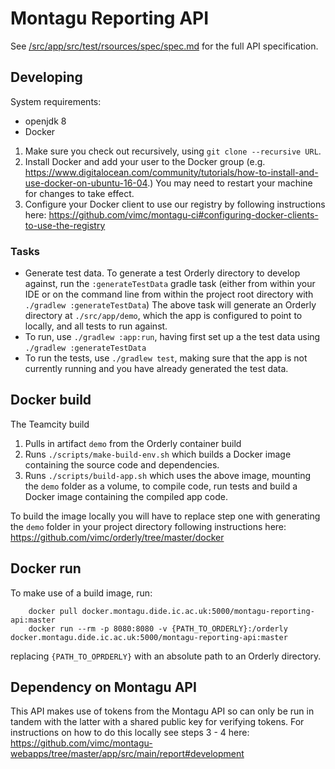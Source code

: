 # Montagu Reporting API

See [/src/app/src/test/rsources/spec/spec.md](spec.md) for the full API specification.

## Developing
System requirements:
* openjdk 8
* Docker

1. Make sure you check out recursively, using `git clone --recursive URL`.
2. Install Docker and add your user to the Docker group 
   (e.g. https://www.digitalocean.com/community/tutorials/how-to-install-and-use-docker-on-ubuntu-16-04.) 
   You may need to restart your machine for changes to take effect.
3. Configure your Docker client to use our registry by following instructions 
   here: https://github.com/vimc/montagu-ci#configuring-docker-clients-to-use-the-registry

### Tasks
* Generate test data. To generate a test Orderly directory to develop against, 
  run the `:generateTestData` gradle task (either from within your IDE or on the
  command line from within the project root directory with 
  `./gradlew :generateTestData`)
  The above task will generate an Orderly directory at `./src/app/demo`, which 
  the app is configured to point to locally, and all tests to run against.
* To run, use `./gradlew :app:run`, having first set up a the test data using
  `./gradlew :generateTestData`
* To run the tests, use `./gradlew test`, making sure that the app is not 
  currently running and you have already generated the test data.

## Docker build
The Teamcity build
1. Pulls in artifact `demo` from the Orderly container build
2. Runs `./scripts/make-build-env.sh` which builds a Docker image containing the source code and dependencies.
3. Runs `./scripts/build-app.sh` which uses the above image, mounting the `demo` folder as a volume, to compile code, run tests and build a Docker image
containing the compiled app code.

To build the image locally you will have to replace step one with generating the `demo` folder in your project directory following instructions here: https://github.com/vimc/orderly/tree/master/docker

## Docker run
To make use of a build image, run:

        docker pull docker.montagu.dide.ic.ac.uk:5000/montagu-reporting-api:master
        docker run --rm -p 8080:8080 -v {PATH_TO_ORDERLY}:/orderly docker.montagu.dide.ic.ac.uk:5000/montagu-reporting-api:master

replacing `{PATH_TO_OPRDERLY}` with an absolute path to an Orderly directory.

## Dependency on Montagu API
This API makes use of tokens from the Montagu API so can only be run in tandem with the latter with a shared public key for verifying tokens. For instructions on how to do this locally see steps 3 - 4 here: https://github.com/vimc/montagu-webapps/tree/master/app/src/main/report#development
